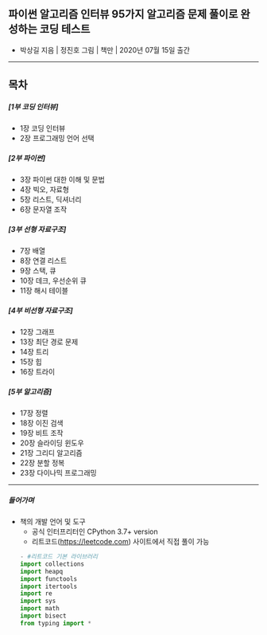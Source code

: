 ## 파이썬 알고리즘 인터뷰 95가지 알고리즘 문제 풀이로 완성하는 코딩 테스트
- 박상길 지음 | 정진호 그림 | 책만 | 2020년 07월 15일 출간
---
## 목차
##### [1부 코딩 인터뷰]
- 1장 코딩 인터뷰
- 2장 프로그래밍 언어 선택

##### [2부 파이썬]
- 3장 파이썬 대한 이해 및 문법
- 4장 빅오, 자료형
- 5장 리스트, 딕셔너리
- 6장 문자열 조작

##### [3부 선형 자료구조]
- 7장 배열
- 8장 연결 리스트
- 9장 스택, 큐
- 10장 데크, 우선순위 큐
- 11장 해시 테이블

##### [4부 비선형 자료구조]
- 12장 그래프
- 13장 최단 경로 문제
- 14장 트리
- 15장 힙
- 16장 트라이

##### [5부 알고리즘]

- 17장 정렬
- 18장 이진 검색
- 19장 비트 조작
- 20장 슬라이딩 윈도우
- 21장 그리디 알고리즘
- 22장 분할 정복
- 23장 다이나믹 프로그래밍

---
##### 들어가며
- 책의 개발 언어 및 도구
  - 공식 인터프리터인 CPython 3.7+ version
  - 리트코드(https://leetcode.com) 사이트에서 직접 풀이 가능
  ```python
  - #리트코드 기본 라이브러리
  import collections
  import heapq
  import functools
  import itertools
  import re
  import sys
  import math
  import bisect
  from typing import *
  ```